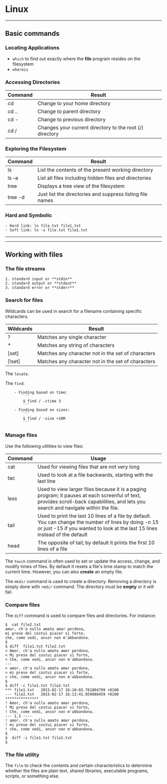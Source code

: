 # Linux
----
## Basic commands
### Locating Applications
- ``which`` to find out exactly where the __file__ program resides on the filesystem
- ``whereis`` 

### Accessing Directories
|Command|Result|
|-------|-----------|
|cd 	|Change to your home directory|
|cd ..|Change to parent directory|
|cd - |Change to previous directory|
|cd /	|Changes your current directory to the root (/) directory|

### Exploring the Filesystem
|Command|Result|
|-------|-----------|
|ls 	  |List the contents of the present working directory|
|ls –a  |List all files including hidden files and directories|
|tree   |Displays a tree view of the filesystem|
|tree -d|Just list the directories and suppress listing file names|

### Hard and Symbolic
    - Hard link: ln file.txt file1.txt 
    - Soft link: ln -s file.txt file1.txt

---
---
## Working with files
### The file streams
    1. standard input or **stdin**
    2. standard output or **stdout**
    3. standard error or **stderr**
### Search for files
Wildcards can be used in search for a filename containing specific characters.

|Wildcards|Result|
|---------|-----------|
|?     |Matches any single character|
|*     |Matches any string of characters|
|[set] |Matches any character not in the set of characters|
|[!set]|Matches any character not in the set of characters|

The ``locate``.

The ``find``:
```
    - Finding based on time:
        ```
        $ find / -ctime 3
        ```
    - Finding based on sizes:
        ```
        $ find / -size +10M
        ```    
```

### Manage files
Use the following utilities to view files:

|Command|Usage|
|:-------|-----------|
|cat  |Used for viewing files that are not very long|
|tac  |Used to look at a file backwards, starting with the last line|
|less |Used to view larger files because it is a paging program; it pauses at each screenful of text, provides scroll-back capabilities, and lets you search and navigate within the file.|
|tail |Used to print the last 10 lines of a file by default. You can change the number of lines by doing -n 15 or just -15 if you wanted to look at the last 15 lines instead of the default|
|head |The opposite of tail; by default it prints the first 10 lines of a file|

The ``touch`` command is often used to set or update the access, change, and modify times of files. By default it resets a file's time stamp to match the current time.
However, you can also __create__ an empty file.

The ``mkdir`` command is used to create a directory. Removing a directory is simply done with ``rmdir`` command. The directory must be __empty__ or it will fail.

### Compare files 
The ``diff`` command is used to compare files and directories.
For instance:
```
$  cat file2.txt
amor, ch'a nullo amato amar perdona,
mi prese del costui piacer si forte,
che, come vedi, ancor non m'abbandona.
$ 
$ diff  file1.txt file2.txt
< Amor, ch'a nullo amato amar perdona,
< Mi prese del costui piacer si forte,
< Che, come vedi, ancor non m'abbandona.
---
> amor, ch'a nullo amato amar perdona,
> mi prese del costui piacer si forte,
> che, come vedi, ancor non m'abbandona.
$ 
$ diff -c file1.txt file2.txt
*** file1.txt   2015-02-17 16:10:03.781804799 +0100
--- file2.txt   2015-02-17 16:13:41.059088459 +0100
***************
! Amor, ch'a nullo amato amar perdona,
! Mi prese del costui piacer si forte,
! Che, come vedi, ancor non m'abbandona.
--- 1,3 ----
! amor, ch'a nullo amato amar perdona,
! mi prese del costui piacer si forte,
! che, come vedi, ancor non m'abbandona.
$ 
$  diff -i file1.txt file2.txt
$ 
```
### The file utility 
The ``file`` to check  the contents and certain characteristics to determine whether the files are plain text, shared libraries, executable programs, scripts, or something else. 

